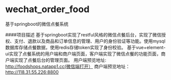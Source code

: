 # wechat_order_food
基于springboot的微信点餐系统

####项目描述
基于springboot实现了restful风格的微信点餐后台，实现了微信授权、支付、退款以及商品和订单信息的管理、用户的身份验证等功能。使用mysql数据库存储点餐数据，使用redis存储token实现了身份校验。
基于vue+element-ui实现了点餐系统的用户端和商户端页面，客户端实现了微信点餐的功能页面，商户端实现了点餐后台的管理页面。
用户端预览地址: http://foodshops.natapp1.cc(微信端打开）
商户端预览地址：http://118.31.55.226:8800


